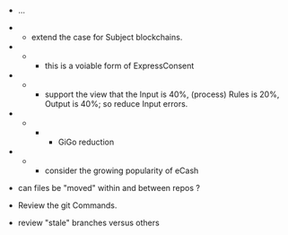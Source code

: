 * ...
* * extend the case for Subject blockchains.
* * * this is a voiable form of ExpressConsent
* * * support the view that the Input is 40%, (process) Rules is 20%, Output is 40%; so reduce Input errors.
* * * * GiGo reduction
* * * consider the growing popularity of eCash

* can files be "moved" within and between repos ?
* Review the git Commands.
* review "stale" branches versus others
